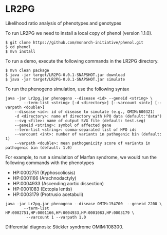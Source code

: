 # LR2PG
Likelihood ratio analysis of phenotypes and genotypes

To run LR2PG we need to install a local copy of phenol (version 1.1.0).
```
$ git clone https://github.com/monarch-initiative/phenol.git
$ cd phenol
$ mvn install
```
To run a demo, execute the following commands in the LR2PG directory.


```
$ mvn clean package
$ java -jar target/LR2PG-0.0.1-SNAPSHOT.jar download
$ java -jar target/LR2PG-0.0.1-SNAPSHOT.jar simulate
```


To run the phenogeno simulation, use the following syntax
```
java -jar Lr2pg.jar phenogeno --disease <id> --geneid <string> \
		--term-list <string> [-d <directory>] [--varcount <int>] [--varpath <double>]
	--disease <id>: id of disease to simulate (e.g., OMIM:600321)
	-d <directory>: name of directory with HPO data (default:"data")
	--svg <file>: name of output SVG file (default: test.svg)
	--geneid <string>: symbol of affected gene
	--term-list <string>: comma-separated list of HPO ids
	--varcount <int>: number of variants in pathogenic bin (default: 1)
	--varpath <double>: mean pathogenicity score of variants in pathogenic bin (default: 1.0)
```

For example, to run a simulation of Marfan syndrome, we would run the following commands with the phenotypes

* HP:0002751 (Kyphoscoliosis)
* HP:0001166 (Arachnodactyly)
* HP:0004933 (Ascending aortic dissection)
* HP:0001083 (Ectopia lentis)
* HP:0003179 (Protrusio acetabuli)

```
java -jar Lr2pg.jar phenogeno --disease OMIM:154700  --geneid 2200 \
		--term-list HP:0002751,HP:0001166,HP:0004933,HP:0001083,HP:0003179 \
		 --varcount 1 --varpath 1.0
```


Differential diagnosis: Stickler syndrome OMIM:108300.



